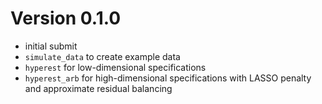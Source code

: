# Version 0.1.0

- initial submit
- `simulate_data` to create example data
- `hyperest` for low-dimensional specifications
- `hyperest_arb` for high-dimensional specifications with LASSO penalty and approximate residual balancing
